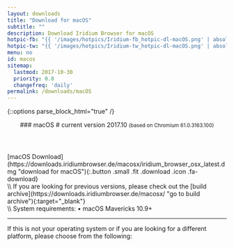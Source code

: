 ```yaml
---
layout: downloads
title: "Download for macOS"
subtitle: ""
description: Download Iridium Browser for macOS
hotpic-fb: "{{ '/images/hotpics/Iridium-fb_hotpic-dl-macOS.png' | absolute_url }}"
hotpic-tw: "{{ '/images/hotpics/Iridium-tw_hotpic-dl-macOS.png' | absolute_url }}"
menu: no
id: macos
sitemap:
  lastmod: 2017-10-30
  priority: 0.8
  changefreq: 'daily'
permalink: /downloads/macOS
---
```


{::options parse_block_html="true" /}
<div class="icon dl fa-apple"></div>
<header>
### macOS #
current version 2017.10      
<small>(based on Chromium 61.0.3163.100)</small>
</header>

<div class="container 25%">
<div class="row">
<div class="12u$ align-center">
[macOS  Download](https://downloads.iridiumbrowser.de/macosx/iridium_browser_osx_latest.dmg "download for macOS"){:.button .small .fit .download .icon .fa-download}
</div>
</div></div>
\\
If you are looking for previous versions, please check out the [build archive](https://downloads.iridiumbrowser.de/macosx/ "go to build archive"){:target="_blank"}<br/>
\\
System requirements:  
&#8226;  macOS Mavericks 10.9+
	 
---

If this is not your operating system or if you are looking for a different platform, please choose from the following:
